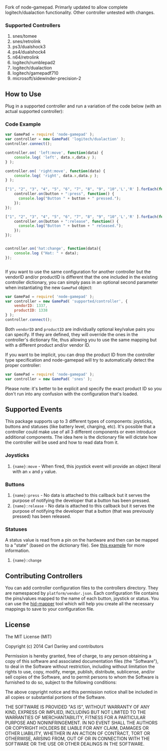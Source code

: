 Fork of node-gamepad.
Primarly updated to allow complete logitech/dualaction functionality. Other controller untested with changes.

### Supported Controllers

1. snes/tomee
1. snes/retrolink
1. ps3/dualshock3
1. ps4/dualshock4
1. n64/retrolink
1. logitech/rumblepad2
1. logitech/dualaction
1. logitech/gamepadf710
1. microsoft/sidewinder-precision-2

## How to Use

Plug in a supported controller and run a variation of the code below (with an actual supported controller):

### Code Example

```js
var GamePad = require( 'node-gamepad' );
var controller = new GamePad( 'logitech/dualaction' );
controller.connect();

controller.on( 'left:move', function(data) {
    console.log( 'left', data.x,data.y );
} );

controller.on( 'right:move', function(data) {
    console.log( 'right', data.x,data.y );
} );

["1", "2", "3", "4", "5", "6", "7", "8", "9", "10",'L','R' ].forEach(function(button) {
    controller.on(button + ":press", function() {
      console.log("Button " + button + " pressed.");
    });
});

["1", "2", "3", "4", "5", "6", "7", "8", "9", "10",'L','R' ].forEach(function(button) {
    controller.on(button + ":release", function() {
      console.log("Button " + button + " released.");
    });
});


controller.on('hat:change', function(data){
	console.log ("Hat: " + data);
});



```

If you want to use the same configuration for another controller but the vendorID and/or productID is different that the one included in the existing controller dictionary, you can simply pass in an optional second parameter when instantiating the new `GamePad` object:

```js
var GamePad = require( 'node-gamepad' );
var controller = new GamePad( 'supported/controller', {
	vendorID: 1337,
	productID: 1338
} );
controller.connect();
```

Both `vendorID` and `productID` are individually optional key/value pairs you can specify. If they are defined, they will override the ones in the controller's dictionary file, thus allowing you to use the same mapping but with a different product and/or vendor ID.

If you want to be implicit, you can drop the product ID from the controller type specification and node-gamepad will try to automatically detect the proper controller:

```js
var GamePad = require( 'node-gamepad' );
var controller = new GamePad( 'snes' );
```

Please note: it's better to be explicit and specify the exact product ID so you don't run into any confusion with the configuration that's loaded.

## Supported Events

This package supports up to 3 different types of components: joysticks, buttons and statuses (like battery level, charging, etc). It's possible that a controller could make use of all 3 different components or even introduce additional components. The idea here is the dictionary file will dictate how the controller will be used and how to read data from it.

### Joysticks

1. `{name}:move` - When fired, this joystick event will provide an object literal with an `x` and `y` value.

### Buttons

1. `{name}:press` - No data is attached to this callback but it serves the purpose of notifying the developer that a button has been pressed.
1. `{name}:release` - No data is attached to this callback but it serves the purpose of notifying the developer that a button (that was previously pressed) has been released.

### Statuses

A status value is read from a pin on the hardware and then can be mapped to a "state" (based on the dictionary file). See [this example](https://github.com/carldanley/node-gamepad/blob/master/controllers/ps3/dualshock3.json#L136) for more information.

1. `{name}:change`

## Contributing Controllers

You can add controller configuration files to the controllers directory. They are namespaced by `platform/vendor.json`. Each configuration file contains the pins/values mapped to the name of each button, joystick or status. You can use the [hid-mapper](https://www.npmjs.org/package/hid-mapper) tool which will help you create all the necessary mappings to save to your configuration file.

## License

The MIT License (MIT)

Copyright (c) 2014 Carl Danley and contributors

Permission is hereby granted, free of charge, to any person obtaining a copy of this software and associated documentation files (the "Software"), to deal in the Software without restriction, including without limitation the rights to use, copy, modify, merge, publish, distribute, sublicense, and/or sell copies of the Software, and to permit persons to whom the Software is furnished to do so, subject to the following conditions:

The above copyright notice and this permission notice shall be included in all copies or substantial portions of the Software.

THE SOFTWARE IS PROVIDED "AS IS", WITHOUT WARRANTY OF ANY KIND, EXPRESS OR IMPLIED, INCLUDING BUT NOT LIMITED TO THE WARRANTIES OF MERCHANTABILITY, FITNESS FOR A PARTICULAR PURPOSE AND NONINFRINGEMENT. IN NO EVENT SHALL THE AUTHORS OR COPYRIGHT HOLDERS BE LIABLE FOR ANY CLAIM, DAMAGES OR OTHER LIABILITY, WHETHER IN AN ACTION OF CONTRACT, TORT OR OTHERWISE, ARISING FROM, OUT OF OR IN CONNECTION WITH THE SOFTWARE OR THE USE OR OTHER DEALINGS IN THE SOFTWARE.
